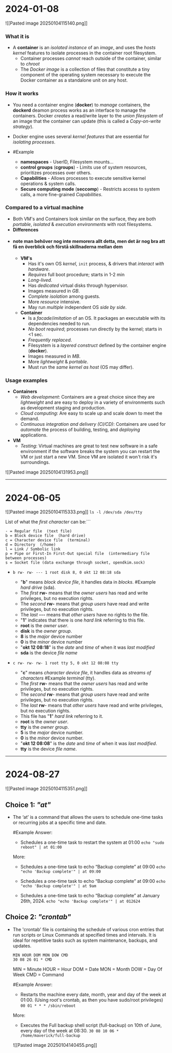
# 2024-01-08
![[Pasted image 20250104115140.png]]
### What it is
- A **container** is an *isolated* *instance* of an *image*, and uses the *hosts* *kernel* features to isolate processes in the container root filesystem.
	- Container processes *cannot* reach outside of the container, similar to *chroot*
	- The *Docker* *image* is a collection of files that constitute a tiny component of the operating system necessary to execute the Docker container as a standalone unit on any host.
### How it works
* You need a container engine (**docker**) to *manage* containers, the **dockerd** deamon process works as an interface to manage the containers. Docker *creates* a read/write layer to the *union filesystem* of an image that the container can update (this is called a *Copy-on-write* *strategy*).

* Docker engine uses several *kernel* *features* that are essential for *isolating processes*. 
* #Example
	- **namespaces** - UserID, Filesystem mounts...
	- **control groups** (**cgroups**) - Limits use of system resources, prioritizes processes over others.
	- **Capabilities** - Allows processes to execute sensitive kernel operations & system calls.
	- **Secure computing mode** (**seccomp**) - Restricts access to system calls, a more fine-grained *Capabilities*.
### Compared to a virtual machine
* Both VM's and Containers look similar on the surface, they are both *portable*, *isolated* & *execution* *environments* with root filesystems.
* **Differences** 
* #### note man behöver nog inte memorera allt detta, men det är nog bra att få en överblick och förstå skillnaderna mellan dem
	* **VM's** 
		* Has it's own OS *kernel*, ``init`` process, & drivers that *interact* *with* *hardware*.
		* *Requires* full boot procedure; starts in 1-2 min
		* *Long-lived*.
		* Has *dedicated* virtual disks through hypervisor.
		* Images measured in *GB*.
		* *Complete isolation* among guests.
		* More *resource* intensive.
		* May run *multiple* independent OS *side by side*.
	* **Container** 
		* Is a *facade*/*imitation* of an OS. It packages an executable with its dependencies needed to run.
		* *No boot required*; processes run directly by the kernel; starts in <1 sec.
		* *Frequently* *replaced*.
		* Filesystem is a *layered construct* defined by the container engine (**docker**).
		* Images measured in *MB*.
		* More *lightweight* & *portable*.
		* Must run the *same kernel as host* (OS may differ).
### Usage examples
* **Containers**
	* *Web development*:  Containers are a great choice since they are *lightweight* and are easy to deploy in a variety of environments such as development staging and production. 
	* *Cloud computing*: Are easy to scale up and scale down to meet the demand. 
	* *Continuous integration and delivery (CI/CD)*: Containers are used for *automate* the process of building, testing, and *deploying* applications.
* **VM**
	* *Testing*: Virtual machines are great to test new software in a safe environment if the software breaks the system you can restart the VM or just start a new VM. Since VM are isolated it won't risk it's surroundings.

![[Pasted image 20250104131953.png]]

---
# 2024-06-05
![[Pasted image 20250104115333.png]]
``ls -l /dev/sda /dev/tty``

List of what the *first* *character* can be:```
```
- = Regular file  (text file)
b = Block device file  (hard drive)
c = Character device file  (terminal)
d = Directory  (/home)
l = Link / Symbolic link
p = Pipe or First-In First-Out special file  (intermediary file between processes)
s = Socket file (data exchange through socket, opendkim.sock)
```

* ``b rw- rw- --- 1 root disk 8, 0 okt 12 08:18 sda``
	* "**b**" means *block device file*, it handles data in *blocks*. #Example *hard drive* (sda).
	* The *first* **rw-** means that the *owner users* has read and write privileges, but no execution rights.
	* The *second* **rw-** means that *group users* have read and write privileges, but no execution rights.
	* The *last* **---** means that *other* *users* have no rights to the file. 
	* "**1**" indicates that there is one *hard link* referring to this file. 
	* **root** is the *owner user*.
	* **disk** is the *owner group*.
	* **8** is the *major* device number
	* **0** is the *minor* device number
	* "**okt 12 08:18**" is the *date* and *time* of when it was *last modified*
	* **sda** is the device *file name* 
 
* ``c rw- rw- rw- 1 root tty 5, 0 okt 12 08:08 tty``
	* "**c**" means *character* *device file*, it handles data as *streams of characters* #Example *terminal* (tty). 
	* The *first* **rw-** means that the *owner users* has read and write privileges, but no execution rights.
	* The *second* **rw**- means that *group users* have read and write privileges, but no execution rights.
	* The *last* **rw**- means that *other users* have read and write privileges, but no execution rights.
	* This file has "**1**" *hard link* referring to it.
	* **root** is the *owner user*.
	* **tty** is the *owner group*.
	* **5** is the *major* device number.
	* **0** is the *minor* device number.
	* "**okt 12 08:08**" is the *date* and *time* of when it was *last modified*.
	* **tty** is the device *file name*.

---
# 2024-08-27
![[Pasted image 20250104115351.png]]
## **Choice 1**: *"at"*
- The ‘at’ is a command that allows the users to schedule one-time tasks or recurring jobs at a specific time and date.
	
	#Example 
	Answer:
	- Schedules a one-time task to restart the system at 01:00
		```echo "sudo reboot" | at 01:00```
	
	More:
	* Schedules a one-time task to echo “Backup complete” at 09:00
		```echo "echo 'Backup complete'" | at 09:00```
		
	- Schedules a one-time task to echo “Backup complete” at 09:00
		```echo "echo 'Backup complete'" | at 9am```
		
	- Schedules a one-time task to echo “Backup complete” at January 26th, 2024.
		```echo "echo 'Backup complete'" | at 012624```
		

## **Choice 2**: *"crontab"*
- The 'crontab' file is containing the schedule of various cron entries that run scripts or Linux Commands at specified times and intervals. It is ideal for repetitive tasks such as system maintenance, backups, and updates.
	
	```
	MIN	HOUR DOM MON DOW CMD
	30 08 26 01 * CMD
	```
	
	MIN = Minute
	HOUR = Hour
	DOM = Date
	MON = Month
	DOW = Day Of Week
	CMD = Command
	
	#Example 
	Answer:
	- Restarts the machine every date, month, year and day of the week at 01:00. (Using root's crontab, as then you have sudo/root privileges)
		```00 01 * * * /sbin/reboot ```
	
	More:
	- Executes the Full backup shell script (full-backup) on 10th of June, every day of the week at 08:30.
		```30 08 10 06 * /home/maverick/full-backup```


	![[Pasted image 20250104140455.png]]

